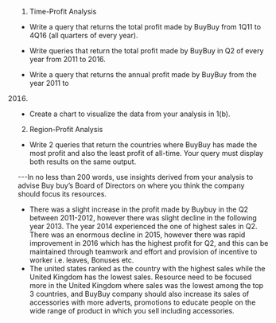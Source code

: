 1. Time-Profit Analysis
- Write a query that returns the total profit made by BuyBuy from 1Q11 to 4Q16 (all
quarters of every year).

- Write queries that return the total profit made by BuyBuy in Q2 of every year from
2011 to 2016.

- Write a query that returns the annual profit made by BuyBuy from the year 2011 to
2016.

- Create a chart to visualize the data from your analysis in 1(b).

2. Region-Profit Analysis
- Write 2 queries that return the countries where BuyBuy has made the most profit and
also the least profit of all-time. Your query must display both results on the same
output.

---In no less than 200 words, use insights derived from your analysis to advise Buy buy’s Board of Directors on where you think the company should focus its resources.

- There was a slight increase in the profit made by Buybuy in the Q2 between 2011-2012, however there was slight decline in the following year 2013. The year 2014 experienced the one of highest sales in Q2. There was an enormous decline in 2015, however there was rapid improvement in 2016 which has the highest profit for Q2, and this can be maintained through teamwork and effort and provision of incentive to worker i.e. leaves, Bonuses etc.
- The united states ranked as the country with the highest sales while the United Kingdom has the lowest sales. Resource need to be focused more in the United Kingdom where sales was the lowest among the top 3 countries, and BuyBuy company should also increase its sales of accessories with more adverts, promotions to educate people on the wide range of product in which you sell including accessories.
